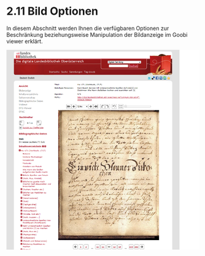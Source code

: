 # 2.11 Bild Optionen

In diesem Abschnitt werden Ihnen die verfügbaren Optionen zur Beschränkung beziehungsweise Manipulation der Bildanzeige im Goobi viewer erklärt.

![](../../.gitbook/assets/bildoptionen.png)

